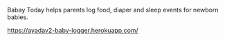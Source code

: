 Babay Today helps parents log food, diaper and sleep events for newborn babies.


https://ayadav2-baby-logger.herokuapp.com/
